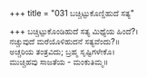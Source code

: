 +++
title = "031 ಬಚ್ಚಿಟ್ಟುಕೊಣ್ಡಿಹುದೆ ಸತ್ಯ"

+++
ಬಚ್ಚಿಟ್ಟುಕೊಂಡಿಹುದೆ ಸತ್ಯ ಮಿಥ್ಯೆಯ ಹಿಂದೆ?।  
ನಚ್ಚುವುದೆ ಮರೆಯೊಳಿಹುದನೆ ಸತ್ಯವೆಂದು?॥  
ಅಚ್ಚರಿಯ ತಂತ್ರವಿದು; ಬ್ರಹ್ಮ ಸೃಷ್ಟಿಗಳೇಕೊ।  
ಮುಚ್ಚಿಹವು ಸಾಜತೆಯ - ಮಂಕುತಿಮ್ಮ॥  
